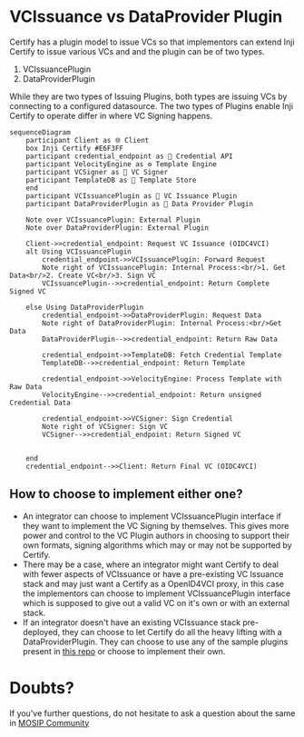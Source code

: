# VCIssuance vs DataProvider Plugin


Certify has a plugin model to issue VCs so that implementors can extend Inji Certify to issue various VCs and and the plugin can be of two types.

1. VCIssuancePlugin
2. DataProviderPlugin

While they are two types of Issuing Plugins, both types are issuing VCs by connecting to a configured datasource. The two types of Plugins enable Inji Certify to operate differ in where VC Signing happens.

```mermaid
sequenceDiagram
    participant Client as 🌐 Client
    box Inji Certify #E6F3FF
    participant credential_endpoint as 🔗 Credential API
    participant VelocityEngine as ⚙️ Template Engine
    participant VCSigner as 🔏 VC Signer
    participant TemplateDB as 💾 Template Store
    end
    participant VCIssuancePlugin as 🔌 VC Issuance Plugin
    participant DataProviderPlugin as 🔌 Data Provider Plugin
    
    Note over VCIssuancePlugin: External Plugin
    Note over DataProviderPlugin: External Plugin
    
    Client->>credential_endpoint: Request VC Issuance (OIDC4VCI)
    alt Using VCIssuancePlugin
        credential_endpoint->>VCIssuancePlugin: Forward Request
        Note right of VCIssuancePlugin: Internal Process:<br/>1. Get Data<br/>2. Create VC<br/>3. Sign VC
        VCIssuancePlugin-->>credential_endpoint: Return Complete Signed VC
        
    else Using DataProviderPlugin
        credential_endpoint->>DataProviderPlugin: Request Data
        Note right of DataProviderPlugin: Internal Process:<br/>Get Data
        DataProviderPlugin-->>credential_endpoint: Return Raw Data
        
        credential_endpoint->>TemplateDB: Fetch Credential Template
        TemplateDB-->>credential_endpoint: Return Template
        
        credential_endpoint->>VelocityEngine: Process Template with Raw Data
        VelocityEngine-->>credential_endpoint: Return unsigned Credential Data
        
        credential_endpoint->>VCSigner: Sign Credential
        Note right of VCSigner: Sign VC
        VCSigner-->>credential_endpoint: Return Signed VC 
        
        
    end
    credential_endpoint-->>Client: Return Final VC (OIDC4VCI)
```

## How to choose to implement either one?

- An integrator can choose to implement VCIssuancePlugin interface if they want to implement the VC Signing by themselves. This gives more power and control to the VC Plugin authors in choosing to support their own formats, signing algorithms which may or may not be supported by Certify.
- There may be a case, where an integrator might want Certify to deal with fewer aspects of VCIssuance or have a pre-existing VC Issuance stack and may just want a Certify as a OpenID4VCI proxy, in this case the implementors can choose to implement VCIssuancePlugin interface which is supposed to give out a valid VC on it's own or with an external stack.
- If an integrator doesn't have an existing VCIssuance stack pre-deployed, they can choose to let Certify do all the heavy lifting with a DataProviderPlugin. They can choose to use any of the sample plugins present in [this repo](https://github.com/mosip/digital-credential-plugins/) or choose to implement their own.


# Doubts?

If you've further questions, do not hesitate to ask a question about the same in [MOSIP Community](https://community.mosip.io)
